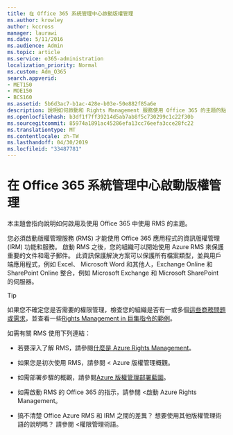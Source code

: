 ```yaml
---
title: 在 Office 365 系統管理中心啟動版權管理
ms.author: krowley
author: kccross
manager: laurawi
ms.date: 5/11/2016
ms.audience: Admin
ms.topic: article
ms.service: o365-administration
localization_priority: Normal
ms.custom: Adm_O365
search.appverid:
- MET150
- MOE150
- BCS160
ms.assetid: 5b6d3ac7-b1ac-428e-b03e-50e882f85a6e
description: 說明如何啟動和 Rights Management 服務使用 Office 365 的主題的點。
ms.openlocfilehash: b3df1f7ff39214d5ab7ab8f5c730299c1c22f30b
ms.sourcegitcommit: 85974a1891ac45286efa13cc76eefa3cce28fc22
ms.translationtype: MT
ms.contentlocale: zh-TW
ms.lasthandoff: 04/30/2019
ms.locfileid: "33487781"
---
```

# <a name="activate-rights-management-in-the-office-365-admin-center"></a>在 Office 365 系統管理中心啟動版權管理

本主題會指向說明如何啟用及使用 Office 365 中使用 RMS 的主題。
  
您必須啟動版權管理服務 (RMS) 才能使用 Office 365 應用程式的資訊版權管理 (IRM) 功能和服務。 啟動 RMS 之後，您的組織可以開始使用 Azure RMS 來保護重要的文件和電子郵件。 此資訊保護解決方案可以保護所有檔案類型，並與用戶端應用程式，例如 Excel、 Microsoft Word 和其他人，Exchange Online 和 SharePoint Online 整合，例如 Microsoft Exchange 和 Microsoft SharePoint 的伺服器。
  
> [!TIP]
> 如果您不確定您是否需要的權限管理，檢查您的組織是否有一或多個[這些商務問題或需求](https://docs.microsoft.com/rights-management/understand-explore/azure-rms-problems-it-solves)，並查看一些[Rights Management in 巨集指令的範例](https://docs.microsoft.com/rights-management/understand-explore/what-admins-users-see)。 
  
如需有關 RMS 使用下列連結：
  
- 若要深入了解 RMS，請參閱[什麼是 Azure Rights Management](https://docs.microsoft.com/rights-management/understand-explore/what-is-azure-rms)。
    
- 如果您是初次使用 RMS，請參閱 < <b0>Azure 版權管理概觀</b0>。
    
- 如需部署步驟的概觀，請參閱[Azure 版權管理部署藍圖](https://docs.microsoft.com/rights-management/plan-design/deployment-roadmap)。
    
- 如需啟動 RMS 的 Office 365 的指示，請參閱 <<c0>啟動 Azure Rights Management。
    
- 搞不清楚 Office Azure RMS 和 IRM 之間的差異？ 想要使用其他版權管理術語的說明嗎？ 請參閱 <<c0>權限管理術語。
    

